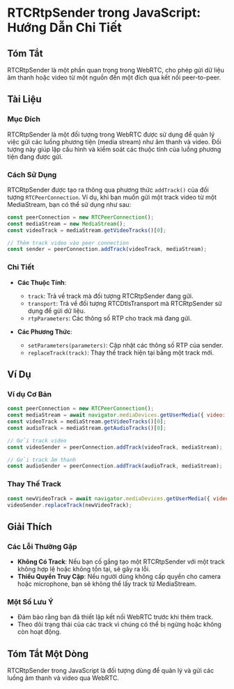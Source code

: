 <!--
Meta Description: # RTCRtpSender trong JavaScript: Hướng Dẫn Chi Tiết ## Tóm Tắt RTCRtpSender là một phần quan trọng trong WebRTC, cho phép gửi dữ liệu âm thanh hoặc vi...
Meta Keywords: track, một, mediastream, const, gửi
-->

# RTCRtpSender trong JavaScript: Hướng Dẫn Chi Tiết

## Tóm Tắt
RTCRtpSender là một phần quan trọng trong WebRTC, cho phép gửi dữ liệu âm thanh hoặc video từ một nguồn đến một đích qua kết nối peer-to-peer.

## Tài Liệu
### Mục Đích
RTCRtpSender là một đối tượng trong WebRTC được sử dụng để quản lý việc gửi các luồng phương tiện (media stream) như âm thanh và video. Đối tượng này giúp lập cấu hình và kiểm soát các thuộc tính của luồng phương tiện đang được gửi.

### Cách Sử Dụng
RTCRtpSender được tạo ra thông qua phương thức `addTrack()` của đối tượng `RTCPeerConnection`. Ví dụ, khi bạn muốn gửi một track video từ một MediaStream, bạn có thể sử dụng như sau:

```javascript
const peerConnection = new RTCPeerConnection();
const mediaStream = new MediaStream();
const videoTrack = mediaStream.getVideoTracks()[0];

// Thêm track video vào peer connection
const sender = peerConnection.addTrack(videoTrack, mediaStream);
```

### Chi Tiết
- **Các Thuộc Tính**:
  - `track`: Trả về track mà đối tượng RTCRtpSender đang gửi.
  - `transport`: Trả về đối tượng RTCDtlsTransport mà RTCRtpSender sử dụng để gửi dữ liệu.
  - `rtpParameters`: Các thông số RTP cho track mà đang gửi.

- **Các Phương Thức**:
  - `setParameters(parameters)`: Cập nhật các thông số RTP của sender.
  - `replaceTrack(track)`: Thay thế track hiện tại bằng một track mới.

## Ví Dụ
### Ví dụ Cơ Bản
```javascript
const peerConnection = new RTCPeerConnection();
const mediaStream = await navigator.mediaDevices.getUserMedia({ video: true, audio: true });
const videoTrack = mediaStream.getVideoTracks()[0];
const audioTrack = mediaStream.getAudioTracks()[0];

// Gửi track video
const videoSender = peerConnection.addTrack(videoTrack, mediaStream);

// Gửi track âm thanh
const audioSender = peerConnection.addTrack(audioTrack, mediaStream);
```

### Thay Thế Track
```javascript
const newVideoTrack = await navigator.mediaDevices.getUserMedia({ video: true }).then(stream => stream.getVideoTracks()[0]);
videoSender.replaceTrack(newVideoTrack);
```

## Giải Thích
### Các Lỗi Thường Gặp
- **Không Có Track**: Nếu bạn cố gắng tạo một RTCRtpSender với một track không hợp lệ hoặc không tồn tại, sẽ gây ra lỗi.
- **Thiếu Quyền Truy Cập**: Nếu người dùng không cấp quyền cho camera hoặc microphone, bạn sẽ không thể lấy track từ MediaStream.

### Một Số Lưu Ý
- Đảm bảo rằng bạn đã thiết lập kết nối WebRTC trước khi thêm track.
- Theo dõi trạng thái của các track vì chúng có thể bị ngừng hoặc không còn hoạt động.

## Tóm Tắt Một Dòng
RTCRtpSender trong JavaScript là đối tượng dùng để quản lý và gửi các luồng âm thanh và video qua WebRTC.